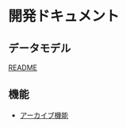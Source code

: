 # 開発ドキュメント

## データモデル

[README](./data/README.md)

## 機能

- [アーカイブ機能](./functions/archive/README.md)
